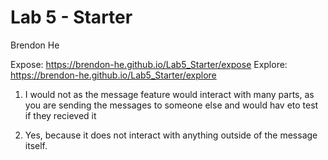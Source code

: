 # Lab 5 - Starter
Brendon He

Expose: https://brendon-he.github.io/Lab5_Starter/expose
Explore: https://brendon-he.github.io/Lab5_Starter/explore

1. I would not as the message feature would interact with many parts, as 
you are sending the messages to someone else and would hav eto test if they recieved it

2. Yes, because it does not interact with anything outside of the message itself.

